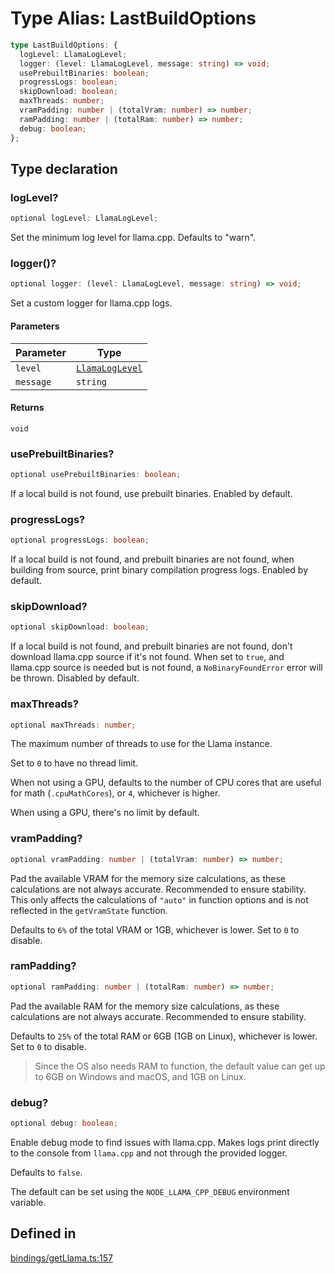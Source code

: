 # Type Alias: LastBuildOptions

```ts
type LastBuildOptions: {
  logLevel: LlamaLogLevel;
  logger: (level: LlamaLogLevel, message: string) => void;
  usePrebuiltBinaries: boolean;
  progressLogs: boolean;
  skipDownload: boolean;
  maxThreads: number;
  vramPadding: number | (totalVram: number) => number;
  ramPadding: number | (totalRam: number) => number;
  debug: boolean;
};
```

## Type declaration

### logLevel?

```ts
optional logLevel: LlamaLogLevel;
```

Set the minimum log level for llama.cpp.
Defaults to "warn".

### logger()?

```ts
optional logger: (level: LlamaLogLevel, message: string) => void;
```

Set a custom logger for llama.cpp logs.

#### Parameters

| Parameter | Type |
| ------ | ------ |
| `level` | [`LlamaLogLevel`](../enumerations/LlamaLogLevel.md) |
| `message` | `string` |

#### Returns

`void`

### usePrebuiltBinaries?

```ts
optional usePrebuiltBinaries: boolean;
```

If a local build is not found, use prebuilt binaries.
Enabled by default.

### progressLogs?

```ts
optional progressLogs: boolean;
```

If a local build is not found, and prebuilt binaries are not found, when building from source,
print binary compilation progress logs.
Enabled by default.

### skipDownload?

```ts
optional skipDownload: boolean;
```

If a local build is not found, and prebuilt binaries are not found, don't download llama.cpp source if it's not found.
When set to `true`, and llama.cpp source is needed but is not found, a `NoBinaryFoundError` error will be thrown.
Disabled by default.

### maxThreads?

```ts
optional maxThreads: number;
```

The maximum number of threads to use for the Llama instance.

Set to `0` to have no thread limit.

When not using a GPU, defaults to the number of CPU cores that are useful for math (`.cpuMathCores`), or `4`, whichever is higher.

When using a GPU, there's no limit by default.

### vramPadding?

```ts
optional vramPadding: number | (totalVram: number) => number;
```

Pad the available VRAM for the memory size calculations, as these calculations are not always accurate.
Recommended to ensure stability.
This only affects the calculations of `"auto"` in function options and is not reflected in the `getVramState` function.

Defaults to `6%` of the total VRAM or 1GB, whichever is lower.
Set to `0` to disable.

### ramPadding?

```ts
optional ramPadding: number | (totalRam: number) => number;
```

Pad the available RAM for the memory size calculations, as these calculations are not always accurate.
Recommended to ensure stability.

Defaults to `25%` of the total RAM or 6GB (1GB on Linux), whichever is lower.
Set to `0` to disable.

> Since the OS also needs RAM to function, the default value can get up to 6GB on Windows and macOS, and 1GB on Linux.

### debug?

```ts
optional debug: boolean;
```

Enable debug mode to find issues with llama.cpp.
Makes logs print directly to the console from `llama.cpp` and not through the provided logger.

Defaults to `false`.

The default can be set using the `NODE_LLAMA_CPP_DEBUG` environment variable.

## Defined in

[bindings/getLlama.ts:157](https://github.com/withcatai/node-llama-cpp/blob/6405ee945e792651123189aae2612212095765b6/src/bindings/getLlama.ts#L157)
